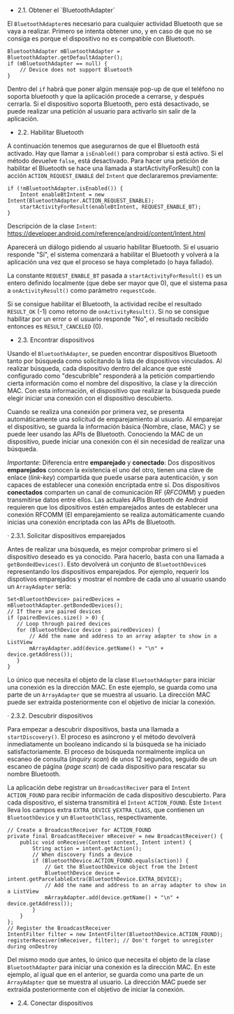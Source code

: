 - 2.1. Obtener el `BluetoothAdapter´

El `BluetoothAdapter`es necesario para cualquier actividad Bluetooth que se vaya a realizar. Primero se intenta obtener uno, y
en caso de que no se consiga es porque el dispositivo no es compatible con Bluetooth.

```
BluetoothAdapter mBluetoothAdapter = BluetoothAdapter.getDefaultAdapter();
if (mBluetoothAdapter == null) {
    // Device does not support Bluetooth
}
```

Dentro del `if` habrá que poner algún mensaje pop-up de que el teléfono no soporta bluetooth y que la aplicación procede a
cerrarse, y después cerrarla. Si el dispositivo soporta Bluetooth, pero está desactivado, se puede realizar una petición al usuario para activarlo sin salir
de la aplicación.

- 2.2. Habilitar Bluetooth

A continuación tenemos que asegurarnos de que el Bluetooth está activado. Hay que llamar a `isEnabled()` para comprobar si está
activo. Si el método devuelve `false`, está desactivado. Para hacer una petición de habilitar el Bluetooth se hace una llamada a startActivityForResult() con la acción `ACTION_REQUEST_ENABLE` del `Intent` que declararemos previamente:

```
if (!mBluetoothAdapter.isEnabled()) {
    Intent enableBtIntent = new Intent(BluetoothAdapter.ACTION_REQUEST_ENABLE);
    startActivityForResult(enableBtIntent, REQUEST_ENABLE_BT);
}
```

Descripción de la clase `Intent`: https://developer.android.com/reference/android/content/Intent.html

Aparecerá un diálogo pidiendo al usuario habilitar Bluetooth. Si el usuario responde "Sí", el sistema comenzará a habilitar
el Bluetooth y volverá a la aplicación una vez que el proceso se haya completado (o haya fallado).

La constante `REQUEST_ENABLE_BT` pasada a `startActivityForResult()` es un entero definido localmente (que debe ser mayor que 0),
que el sistema pasa a `onActivityResult()` como parámetro `requestCode`.

Si se consigue habilitar el Bluetooth, la actividad recibe el resultado `RESULT_OK` (-1) como retorno de `onActivityResult()`.
Si no se consigue habilitar por un error o el usuario responde "No", el resultado recibido entonces es `RESULT_CANCELED` (0).

- 2.3. Encontrar dispositivos

Usando el `BluetoothAdapter`, se pueden encontrar dispositivos Bluetooth tanto por búsqueda como solicitando la lista de dispositivos vinculados. Al realizar búsqueda, cada dispositivo dentro del alcance que esté configurado como "descubrible" responderá a la petición compartiendo cierta información como el nombre del dispositivo, la clase y la dirección MAC. Con esta información, el dispositivo que realizar la búsqueda puede elegir iniciar una conexión con el dispositivo descubierto.

Cuando se realiza una conexión por primera vez, se presenta automáticamente una solicitud de emparejamiento al usuario. Al emparejar el dispositivo, se guarda la información básica (Nombre, clase, MAC) y se puede leer usando las APIs de Bluetooth. Conociendo la MAC de un dispositivo, puede iniciar una conexión con él sin necesidad de realizar una búsqueda.

*Importante*: Diferencia entre **emparejado** y **conectado**: Dos dispositivos **emparejados** conocen la existencia el uno del otro, tienen una clave de enlace (*link-key*) compartida que puede usarse para autenticación, y son capaces de establecer una conexión encriptada entre sí. Dos dispositivos **conectados** comparten un canal de comunicación RF (*RFCOMM*) y pueden transmitirse datos entre ellos. Las actuales APIs Bluetooth de Android requieren que los dipositivos estén emparejados antes de establecer una conexión RFCOMM (El emparejamiento se realiza automáticamente cuando inicias una conexión encriptada con las APIs de Bluetooth.

· 2.3.1. Solicitar dispositivos emparejados

Antes de realizar una búsqueda, es mejor comprobar primero si el dispositivo deseado es ya conocido. Para hacerlo, basta con una llamada a `getBondedDevices()`. Esto devolverá un conjunto de `BluetoothDevice`s representando los dispositivos emparejados. Por ejemplo, requerir los dispotivos emparejados y mostrar el nombre de cada uno al usuario usando un `ArrayAdapter` sería:

 ```
Set<BluetoothDevice> pairedDevices = mBluetoothAdapter.getBondedDevices();
// If there are paired devices
if (pairedDevices.size() > 0) {
    // Loop through paired devices
    for (BluetoothDevice device : pairedDevices) {
        // Add the name and address to an array adapter to show in a ListView
        mArrayAdapter.add(device.getName() + "\n" + device.getAddress());
    }
}
```

Lo único que necesita el objeto de la clase `BluetoothAdapter` para iniciar una conexión es la dirección MAC. En este ejemplo, se guarda como una parte de un `ArrayAdapter` que se muestra al usuario. La dirección MAC puede ser extraída posteriormente con el objetivo de iniciar la conexión.

· 2.3.2. Descubrir dispositivos

Para empezar a descubrir dispositivos, basta una llamada a `startDiscovery()`. El proceso es asíncrono y el método devolverá inmediatamente un booleano indicando si la búsqueda se ha iniciado satisfactoriamente. El proceso de búsqueda normalmente implica un escaneo de consulta (*inquiry scan*) de unos 12 segundos, seguido de un escaneo de página (*page scan*) de cada dispositivo para rescatar su nombre Bluetooth.

La aplicación debe registrar un `BroadcastReciver` para el `Intent` `ACTION_FOUND` para recibir información de cada dispositivo descubierto. Para cada dispositivo, el sistema transmitirá el `Intent` `ACTION_FOUND`. Este `Intent` lleva los campos extra `EXTRA_DEVICE` y`EXTRA_CLASS`, que contienen un `BluetoothDevice` y un `BluetoothClass`, respectivamente.

```
// Create a BroadcastReceiver for ACTION_FOUND
private final BroadcastReceiver mReceiver = new BroadcastReceiver() {
    public void onReceive(Context context, Intent intent) {
        String action = intent.getAction();
        // When discovery finds a device
        if (BluetoothDevice.ACTION_FOUND.equals(action)) {
            // Get the BluetoothDevice object from the Intent
            BluetoothDevice device = intent.getParcelableExtra(BluetoothDevice.EXTRA_DEVICE);
            // Add the name and address to an array adapter to show in a ListView
            mArrayAdapter.add(device.getName() + "\n" + device.getAddress());
        }
    }
};
// Register the BroadcastReceiver
IntentFilter filter = new IntentFilter(BluetoothDevice.ACTION_FOUND);
registerReceiver(mReceiver, filter); // Don't forget to unregister during onDestroy
```

Del mismo modo que antes, lo único que necesita el objeto de la clase `BluetoothAdapter` para iniciar una conexión es la dirección MAC. En este ejemplo, al igual que en el anterior, se guarda como una parte de un `ArrayAdapter` que se muestra al usuario. La dirección MAC puede ser extraída posteriormente con el objetivo de iniciar la conexión.

- 2.4. Conectar dispositivos

